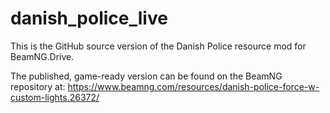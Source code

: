 # danish_police_live

This is the GitHub source version of the Danish Police resource mod for BeamNG.Drive.

The published, game-ready version can be found on the BeamNG repository at: https://www.beamng.com/resources/danish-police-force-w-custom-lights.26372/


